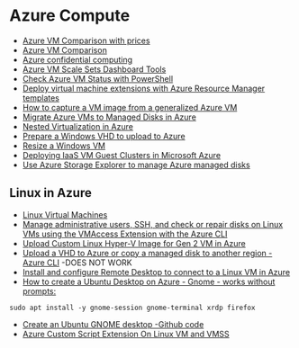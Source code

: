 # Azure Compute

- [Azure VM Comparison with prices](https://azureprice.net)
- [Azure VM Comparison](https://azureprice.net/)
- [Azure confidential computing](https://azure.microsoft.com/en-us/blog/introducing-azure-confidential-computing)
- [Azure VM Scale Sets Dashboard Tools](https://github.com/gbowerman/vmssdashboard)
- [Check Azure VM Status with PowerShell](https://4sysops.com/archives/check-azure-vm-status-with-powershell/)
- [Deploy virtual machine extensions with Azure Resource Manager templates](https://docs.microsoft.com/en-us/azure/azure-resource-manager/templates/template-tutorial-deploy-vm-extensions)
- [How to capture a VM image from a generalized Azure VM](https://docs.microsoft.com/en-us/azure/virtual-machines/virtual-machines-windows-capture-image?toc=%2fazure%2fvirtual-machines%2fwindows%2ftoc.json)
- [Migrate Azure VMs to Managed Disks in Azure](https://docs.microsoft.com/en-us/azure/virtual-machines/windows/migrate-to-managed-disks)
- [Nested Virtualization in Azure](https://azure.microsoft.com/en-us/blog/nested-virtualization-in-azure/)
- [Prepare a Windows VHD to upload to Azure](https://docs.microsoft.com/en-us/azure/virtual-machines/virtual-machines-windows-prepare-for-upload-vhd-image?)
- [Resize a Windows VM](https://docs.microsoft.com/en-us/azure/virtual-machines/windows/resize-vm)
- [Deploying IaaS VM Guest Clusters in Microsoft Azure](https://blogs.msdn.microsoft.com/clustering/2017/02/14/deploying-an-iaas-vm-guest-clusters-in-microsoft-azure/)
- [Use Azure Storage Explorer to manage Azure managed disks](https://docs.microsoft.com/en-us/azure/virtual-machines/disks-use-storage-explorer-managed-disks)

## Linux in Azure

- [Linux Virtual Machines](https://docs.microsoft.com/en-us/azure/virtual-machines/linux/)
- [Manage administrative users, SSH, and check or repair disks on Linux VMs using the VMAccess Extension with the Azure CLI](https://docs.microsoft.com/en-us/azure/virtual-machines/extensions/vmaccess)
- [Upload Custom Linux Hyper-V Image for Gen 2 VM in Azure](https://techcommunity.microsoft.com/t5/core-infrastructure-and-security/upload-custom-linux-hyper-v-image-for-gen-2-vm-in-azure/ba-p/2143737)
- [Upload a VHD to Azure or copy a managed disk to another region - Azure CLI](https://docs.microsoft.com/en-us/azure/virtual-machines/linux/disks-upload-vhd-to-managed-disk-cli) -DOES NOT WORK
- [Install and configure Remote Desktop to connect to a Linux VM in Azure](https://docs.microsoft.com/en-us/azure/virtual-machines/linux/use-remote-desktop)
- [How to create a Ubuntu Desktop on Azure - Gnome - works without prompts:](https://blog.hildenco.com/2019/07/creating-ubuntu-desktop-instance-on.html?m=1)
```
sudo apt install -y gnome-session gnome-terminal xrdp firefox
```
- [Create an Ubuntu GNOME desktop -Github code](https://azure.microsoft.com/en-us/resources/templates/ubuntu-desktop-gnome/)
- [Azure Custom Script Extension On Linux VM and VMSS](https://ochzhen.com/blog/azure-custom-script-extension-linux)
